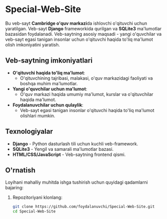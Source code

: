 # Special-Web-Site

Bu veb-sayt **Cambridge o'quv markazi**da ishlovchi o'qituvchi uchun yaratilgan. Veb-sayt **Django** frameworkida qurilgan va **SQLite3** ma'lumotlar bazasidan foydalanadi. Veb-saytning asosiy maqsadi - yangi o'quvchilar va veb-sayt egasi tanigan insonlar uchun o'qituvchi haqida to'liq ma'lumot olish imkoniyatini yaratish.

## Veb-saytning imkoniyatlari

- **O'qituvchi haqida to'liq ma'lumot**:
  - O'qituvchining tajribasi, malakasi, o'quv markazidagi faoliyati va boshqa muhim ma'lumotlar.
- **Yangi o'quvchilar uchun ma'lumot**:
  - O'quv markazi haqida umumiy ma'lumot, kurslar va o'qituvchilar haqida ma'lumot.
- **Foydalanuvchilar uchun qulaylik**:
  - Veb-sayt egasi tanigan insonlar o'qituvchi haqida to'liq ma'lumot olishlari mumkin.

## Texnologiyalar

- **Django** - Python dasturlash tili uchun kuchli veb-framework.
- **SQLite3** - Yengil va samarali ma'lumotlar bazasi.
- **HTML/CSS/JavaScript** - Veb-saytning frontend qismi.

## O'rnatish

Loyihani mahalliy muhitda ishga tushirish uchun quyidagi qadamlarni bajaring:

1. Repozitoriyani klonlang:
   ```bash
   git clone https://github.com/foydalanuvchi/Special-Web-Site.git
   cd Special-Web-Site
